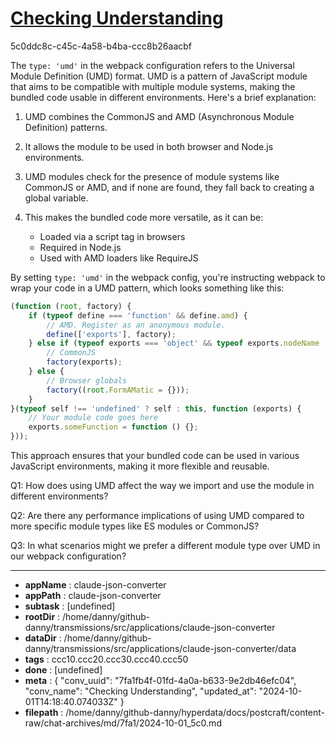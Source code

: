 # [Checking Understanding](https://claude.ai/chat/7fa1fb4f-01fd-4a0a-b633-9e2db46efc04)

5c0ddc8c-c45c-4a58-b4ba-ccc8b26aacbf

 The `type: 'umd'` in the webpack configuration refers to the Universal Module Definition (UMD) format. UMD is a pattern of JavaScript module that aims to be compatible with multiple module systems, making the bundled code usable in different environments. Here's a brief explanation:

1. UMD combines the CommonJS and AMD (Asynchronous Module Definition) patterns.

2. It allows the module to be used in both browser and Node.js environments.

3. UMD modules check for the presence of module systems like CommonJS or AMD, and if none are found, they fall back to creating a global variable.

4. This makes the bundled code more versatile, as it can be:
   - Loaded via a script tag in browsers
   - Required in Node.js
   - Used with AMD loaders like RequireJS

By setting `type: 'umd'` in the webpack config, you're instructing webpack to wrap your code in a UMD pattern, which looks something like this:

```javascript
(function (root, factory) {
    if (typeof define === 'function' && define.amd) {
        // AMD. Register as an anonymous module.
        define(['exports'], factory);
    } else if (typeof exports === 'object' && typeof exports.nodeName !== 'string') {
        // CommonJS
        factory(exports);
    } else {
        // Browser globals
        factory((root.FormAMatic = {}));
    }
}(typeof self !== 'undefined' ? self : this, function (exports) {
    // Your module code goes here
    exports.someFunction = function () {};
}));
```

This approach ensures that your bundled code can be used in various JavaScript environments, making it more flexible and reusable.

Q1: How does using UMD affect the way we import and use the module in different environments?

Q2: Are there any performance implications of using UMD compared to more specific module types like ES modules or CommonJS?

Q3: In what scenarios might we prefer a different module type over UMD in our webpack configuration?

---

* **appName** : claude-json-converter
* **appPath** : claude-json-converter
* **subtask** : [undefined]
* **rootDir** : /home/danny/github-danny/transmissions/src/applications/claude-json-converter
* **dataDir** : /home/danny/github-danny/transmissions/src/applications/claude-json-converter/data
* **tags** : ccc10.ccc20.ccc30.ccc40.ccc50
* **done** : [undefined]
* **meta** : {
  "conv_uuid": "7fa1fb4f-01fd-4a0a-b633-9e2db46efc04",
  "conv_name": "Checking Understanding",
  "updated_at": "2024-10-01T14:18:40.074033Z"
}
* **filepath** : /home/danny/github-danny/hyperdata/docs/postcraft/content-raw/chat-archives/md/7fa1/2024-10-01_5c0.md